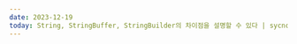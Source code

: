 ```yaml
---
date: 2023-12-19
today: String, StringBuffer, StringBuilder의 차이점을 설명할 수 있다 | sycnchronized 키워드에 대해 설명할 수 있다
---
```


